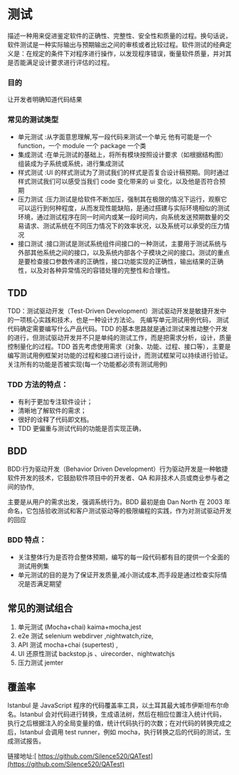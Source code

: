 # 测试

描述一种用来促进鉴定软件的正确性、完整性、安全性和质量的过程。换句话说，软件测试是一种实际输出与预期输出之间的审核或者比较过程。软件测试的经典定义是：在规定的条件下对程序进行操作，以发现程序错误，衡量软件质量，并对其是否能满足设计要求进行评估的过程。

### 目的

让开发者明确知道代码结果

### 常见的测试类型

-   单元测试 :从字面意思理解,写一段代码来测试一个单元 他有可能是一个 function，一个 module 一个 package 一个类
-   集成测试 :在单元测试的基础上，将所有模块按照设计要求（如根据结构图）组装成为子系统或系统，进行集成测试
-   样式测试 :UI 的样式测试为了测试我们的样式是否复合设计稿预期。同时通过样式测试我们可以感受当我们 code 变化带来的 ui 变化，以及他是否符合预期
-   压力测试 :压力测试是给软件不断加压，强制其在极限的情况下运行，观察它可以运行到何种程度，从而发现性能缺陷，是通过搭建与实际环境相似的测试环境，通过测试程序在同一时间内或某一段时间内，向系统发送预期数量的交易请求、测试系统在不同压力情况下的效率状况，以及系统可以承受的压力情况
-   接口测试 :接口测试是测试系统组件间接口的一种测试，主要用于测试系统与外部其他系统之间的接口，以及系统内部各个子模块之间的接口。测试的重点是要检查接口参数传递的正确性，接口功能实现的正确性，输出结果的正确性，以及对各种异常情况的容错处理的完整性和合理性。

## TDD

TDD：测试驱动开发（Test-Driven Development）测试驱动开发是敏捷开发中的一项核心实践和技术，也是一种设计方法论。 先编写单元测试用例代码， 测试代码确定需要编写什么产品代码。TDD 的基本思路就是通过测试来推动整个开发的进行，但测试驱动开发并不只是单纯的测试工作，而是把需求分析，设计，质量控制量化的过程。TDD 首先考虑使用需求（对象、功能、过程、接口等），主要是编写测试用例框架对功能的过程和接口进行设计，而测试框架可以持续进行验证。关注所有的功能是否被实现(每一个功能都必须有测试用例)

### TDD 方法的特点：

-   有利于更加专注软件设计；
-   清晰地了解软件的需求；
-   很好的诠释了代码即文档。
-   TDD 更偏重与测试代码的功能是否实现正确，

## BDD

BDD:行为驱动开发（Behavior Driven Development）行为驱动开发是一种敏捷软件开发的技术，它鼓励软件项目中的开发者、QA 和非技术人员或商业参与者之间的协作,

主要是从用户的需求出发，强调系统行为。BDD 最初是由 Dan North 在 2003 年命名，它包括验收测试和客户测试驱动等的极限编程的实践，作为对测试驱动开发的回应

### BDD 特点：

-   关注整体行为是否符合整体预期，编写的每一段代码都有目的提供一个全面的测试用例集
-   单元测试的目的是为了保证开发质量,减小测试成本,而手段是通过检查实际情况是否满足期望

## 常见的测试组合

1.  单元测试 (Mocha+chai) kaima+mocha,jest
2.  e2e 测试 selenium webdirver ,nightwatch,rize,
3.  API 测试 mocha+chai (supertest) ,
4.  UI 还原性测试 backstop.js 、uirecorder、nightwatchjs
5.  压力测试 jemter

## 覆盖率

Istanbul 是 JavaScript 程序的代码覆盖率工具，以土耳其最大城市伊斯坦布尔命名。Istanbul 会对代码进行转换，生成语法树，然后在相应位置注入统计代码，执行之后根据注入的全局变量的值，统计代码执行的次数；在对代码的转换完成之后，Istanbul 会调用 test runner，例如 mocha，执行转换之后的代码的测试，生成测试报告。

链接地址:[ https://github.com/Silence520/QATest](https://github.com/Silence520/QATest)
